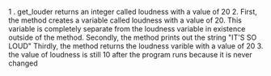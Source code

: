 1 . get_louder returns an integer called loudness with a value of 20
2. First, the method creates a variable called loudness with a value of 20. This variable is completely separate from the loudness variable in existence outside of the method. 
   Secondly, the method prints out the string "IT'S SO LOUD"
   Thirdly, the method returns the loudness varible with a value of 20
 3. the value of loudness is still 10 after the program runs because it is never changed
